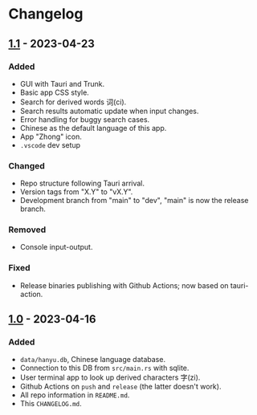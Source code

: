# Changelog

## [1.1](https://github.com/Coddeus/xinhua-zhaodao/releases/tag/v1.1) - 2023-04-23
### Added
- GUI with Tauri and Trunk.
- Basic app CSS style.
- Search for derived words 词(ci).
- Search results automatic update when input changes.
- Error handling for buggy search cases.
- Chinese as the default language of this app.
- App "Zhong" icon.
- `.vscode` dev setup
### Changed
- Repo structure following Tauri arrival.
- Version tags from "X.Y" to "vX.Y".
- Development branch from "main" to "dev", "main" is now the release branch.
### Removed
- Console input-output.
### Fixed
- Release binaries publishing with Github Actions; now based on tauri-action.

## [1.0](https://github.com/Coddeus/xinhua-zhaodao/releases/tag/v1.0) - 2023-04-16
### Added
- `data/hanyu.db`, Chinese language database.
- Connection to this DB from `src/main.rs` with sqlite.
- User terminal app to look up derived characters 字(zi).
- Github Actions on `push` and `release` (the latter doesn't work).
- All repo information in `README.md`.
- This `CHANGELOG.md`.